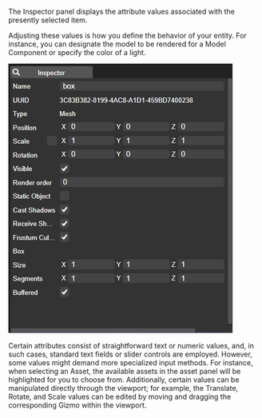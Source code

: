The Inspector panel displays the attribute values associated with the presently selected item.

Adjusting these values is how you define the behavior of your entity. For instance, you can designate the model to be rendered for a Model Component or specify the color of a light.

![Docusaurus Plushie](./insp.jpg)

Certain attributes consist of straightforward text or numeric values, and, in such cases, standard text fields or slider controls are employed. However, some values might demand more specialized input methods. For instance, when selecting an Asset, the available assets in the asset panel will be highlighted for you to choose from. Additionally, certain values can be manipulated directly through the viewport; for example, the Translate, Rotate, and Scale values can be edited by moving and dragging the corresponding Gizmo within the viewport.

